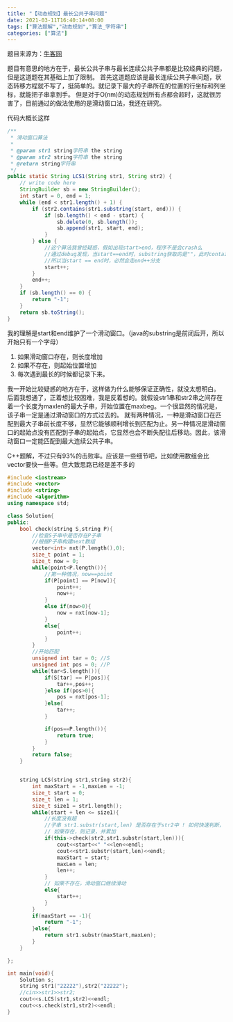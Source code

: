 ```yaml
---
title: "【动态规划】最长公共子串问题"
date: 2021-03-11T16:40:14+08:00
tags: ["算法题解","动态规划","算法_字符串"]
categories: ["算法"]
---
```


题目来源为：[牛客网](https://www.nowcoder.com/practice/f33f5adc55f444baa0e0ca87ad8a6aac?tpId=117&tab=answerKey)

题目有意思的地方在于，最长公共子串与最长连续公共子串都是比较经典的问题，但是这道题在其基础上加了限制。
首先这道题应该是最长连续公共子串问题，状态转移方程就不写了，挺简单的。就记录下最大的子串所在的位置的行坐标和列坐标，就能把子串拿到手。
但是对于O(nm)的动态规划所有点都会超时，这就很厉害了，目前通过的做法使用的是滑动窗口法，我还在研究。

代码大概长这样
```java
/**
 * 滑动窗口算法
 *
 * @param str1 string字符串 the string
 * @param str2 string字符串 the string
 * @return string字符串
 */
public static String LCS1(String str1, String str2) {
    // write code here
    StringBuilder sb = new StringBuilder();
    int start = 0, end = 1;
    while (end < str1.length() + 1) {
        if (str2.contains(str1.substring(start, end))) {
            if (sb.length() < end - start) {
                sb.delete(0, sb.length());
                sb.append(str1, start, end);
            }
        } else {
            //这个算法我曾经疑惑，假如出现start>end，程序不是会crash么
            //通过debug发现，当start==end时，substring获取的是""，此时contains必然为true
            //所以当start == end时，必然会走end++分支
            start++;
        }
        end++;
    }
    if (sb.length() == 0) {
        return "-1";
    }
    return sb.toString();
}
```

我的理解是start和end维护了一个滑动窗口。（java的substring是前闭后开，所以开始只有一个字母）
1. 如果滑动窗口存在，则长度增加
2. 如果不存在，则起始位置增加
3. 每次遇到最长的时候都记录下来。

我一开始比较疑惑的地方在于，这样做为什么能够保证正确性，就没太想明白。
后面我想通了，正着想比较困难，我是反着想的。就假设str1串和str2串之间存在着一个长度为maxlen的最大子串，开始位置在maxbeg。一个很显然的情况是，该子串一定是通过滑动窗口的方式过去的。
就有两种情况，一种是滑动窗口在匹配到最大子串前长度不够，显然它能够顺利增长到匹配为止。另一种情况是滑动窗口的起始点没有匹配到子串的起始点，它显然也会不断失配往后移动。因此，该滑动窗口一定能匹配到最大连续公共子串。

C++题解，不过只有93%的击败率。应该是一些细节吧，比如使用数组会比vector要快一些等。但大致思路已经是差不多的
```cpp
#include <iostream>
#include <vector>
#include <string>
#include <algorithm>
using namespace std;

class Solution{
public:
    bool check(string S,string P){
        //检查S子串中是否存在P子串
        //根据P子串构建next数组
        vector<int> nxt(P.length(),0);
        size_t point = 1;
        size_t now = 0;
        while(point<P.length()){
            //第一种情况，now==point
            if(P[point] == P[now]){
                point++;
                now++;
            }
            else if(now>0){
                now = nxt[now-1];
            }
            else{
                point++;
            }
        }
        //开始匹配
        unsigned int tar = 0; //S
        unsigned int pos = 0; //P
        while(tar<S.length()){
            if(S[tar] == P[pos]){
                tar++,pos++;
            }else if(pos>0){
                pos = nxt[pos-1];
            }else{
                tar++;
            }

            if(pos==P.length()){
                return true;
            }
        }
        return false;
    }


    string LCS(string str1,string str2){
        int maxStart = -1,maxLen = -1;
        size_t start = 0;
        size_t len = 1;
        size_t size1 = str1.length();
        while(start + len <= size1){
            //长度没有超
            //子串 str1.substr(start,len) 是否存在于str2中 ! 如何快速判断，
            // 如果存在，则记录，并累加
            if(this->check(str2,str1.substr(start,len))){
                cout<<start<<" "<<len<<endl;
                cout<<str1.substr(start,len)<<endl;
                maxStart = start;
                maxLen = len;
                len++;
            }
            // 如果不存在，滑动窗口继续滑动
            else{
                start++;
            }
        }
        if(maxStart == -1){
            return "-1";
        }else{
            return str1.substr(maxStart,maxLen);
        }
    }

};

int main(void){
    Solution s;
    string str1("22222"),str2("22222");
    //cin>>str1>>str2;
    cout<<s.LCS(str1,str2)<<endl;
    cout<<s.check(str1,str2)<<endl;
}
```